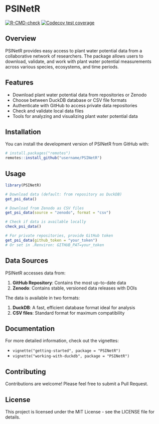 # PSINetR

<!-- badges: start -->
[![R-CMD-check](https://github.com/username/PSINetR/actions/workflows/R-CMD-check.yaml/badge.svg)](https://github.com/username/PSINetR/actions/workflows/R-CMD-check.yaml)
[![Codecov test coverage](https://codecov.io/gh/username/PSINetR/branch/main/graph/badge.svg)](https://app.codecov.io/gh/username/PSINetR?branch=main)
<!-- badges: end -->

## Overview

PSINetR provides easy access to plant water potential data from a collaborative network of researchers. The package allows users to download, validate, and work with plant water potential measurements across various species, ecosystems, and time periods.

## Features

- Download plant water potential data from repositories or Zenodo
- Choose between DuckDB database or CSV file formats
- Authenticate with GitHub to access private data repositories
- Check and validate local data files
- Tools for analyzing and visualizing plant water potential data

## Installation

You can install the development version of PSINetR from GitHub with:

```r
# install.packages("remotes")
remotes::install_github("username/PSINetR")
```

## Usage

```r
library(PSINetR)

# Download data (default: from repository as DuckDB)
get_psi_data()

# Download from Zenodo as CSV files
get_psi_data(source = "zenodo", format = "csv")

# Check if data is available locally
check_psi_data()

# For private repositories, provide GitHub token
get_psi_data(github_token = "your_token")
# Or set in .Renviron: GITHUB_PAT=your_token
```

## Data Sources

PSINetR accesses data from:

1. **GitHub Repository**: Contains the most up-to-date data
2. **Zenodo**: Contains stable, versioned data releases with DOIs

The data is available in two formats:

1. **DuckDB**: A fast, efficient database format ideal for analysis
2. **CSV files**: Standard format for maximum compatibility

## Documentation

For more detailed information, check out the vignettes:

- `vignette("getting-started", package = "PSINetR")`
- `vignette("working-with-duckdb", package = "PSINetR")`

## Contributing

Contributions are welcome! Please feel free to submit a Pull Request.

## License

This project is licensed under the MIT License - see the LICENSE file for details.